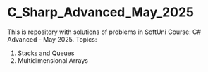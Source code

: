 # C_Sharp_Advanced_May_2025
This is repository with solutions of problems in SoftUni Course: C# Advanced - May 2025.
Topics:
1. Stacks and Queues
2. Multidimensional Arrays
